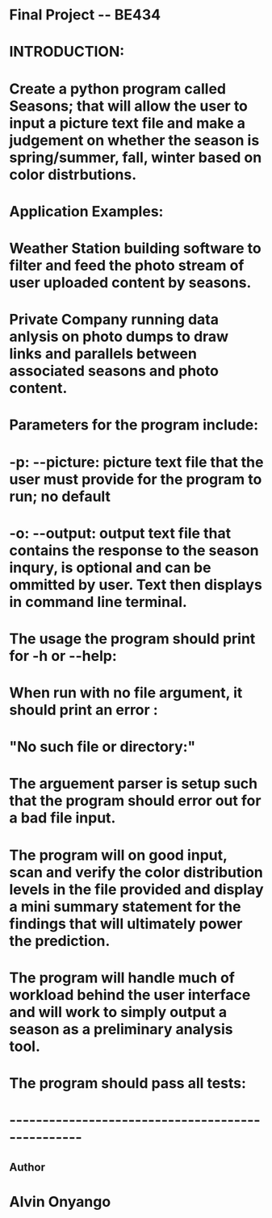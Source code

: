 # Final Project -- BE434 

# INTRODUCTION: 
# Create a python program called Seasons; that will allow the user to input a picture text file and make a judgement on whether the season is spring/summer, fall, winter based on color distrbutions. 

# Application Examples: 
# Weather Station building software to filter and feed the photo stream of user uploaded content by seasons. 
# Private Company running data anlysis on photo dumps to draw links and parallels between associated seasons and photo content. 

# Parameters for the program include: 
# -p: --picture: picture text file that the user must provide for the program to run; no default 
# -o: --output: output text file that contains the response to the season inqury, is optional and can be ommitted by user. Text then displays in command line terminal. 

# The usage the program should print for -h or --help:
<!-- 
$ ./seasons.py -h
usage: seasons.py [-h] [p] [-o file]

Seasons

optional arguments:
  -h, --help       show this help message and exit
  -o file, --output file  File (default: None) -->


# When run with no file argument, it should print an error :
# "No such file or directory:"
# The arguement parser is setup such that the program should error out for a bad file input.
# The program will on good input, scan and verify the color distribution levels in the file provided and display a mini summary statement for the findings that will ultimately power the prediction.
# The program will handle much of workload behind the user interface and will work to simply output a season as a preliminary analysis tool. 


# The program should pass all tests:
<!-- $ make test
pytest -xv test.py
============================= test session starts ==============================
...
collected 5 items

test.py::test_exists PASSED                                              [  25%]
test.py::test_usage PASSED                                               [ 50%]
test.py::test_no_input PASSED                                            [ 75%] -->
<!-- test.py::test_outputval PASSED                                           [ 100%] -->
# -------------------------------------------------
## Author 
# Alvin Onyango 